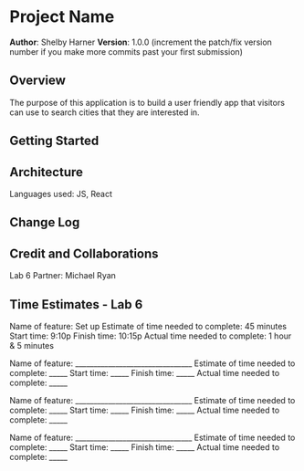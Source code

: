 # Project Name

**Author**: Shelby Harner
**Version**: 1.0.0 (increment the patch/fix version number if you make more commits past your first submission)

## Overview
The purpose of this application is to build a user friendly app that visitors can use to search cities that they are interested in. 

## Getting Started
<!-- What are the steps that a user must take in order to build this app on their own machine and get it running? -->

## Architecture
Languages used: JS, React

## Change Log
<!-- Use this area to document the iterative changes made to your application as each feature is successfully implemented. Use time stamps. Here's an example:

01-01-2001 4:59pm - Application now has a fully-functional express server, with a GET route for the location resource. -->

## Credit and Collaborations
Lab 6 Partner: Michael Ryan

## Time Estimates - Lab 6

Name of feature: Set up
Estimate of time needed to complete: 45 minutes
Start time: 9:10p
Finish time: 10:15p
Actual time needed to complete: 1 hour & 5 minutes

Name of feature: ________________________________
Estimate of time needed to complete: _____
Start time: _____
Finish time: _____
Actual time needed to complete: _____

Name of feature: ________________________________
Estimate of time needed to complete: _____
Start time: _____
Finish time: _____
Actual time needed to complete: _____

Name of feature: ________________________________
Estimate of time needed to complete: _____
Start time: _____
Finish time: _____
Actual time needed to complete: _____

